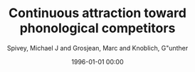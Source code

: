 ---
layout: post
title: Continuous attraction toward phonological competitors

date: 1996-01-01 00:00
author: Spivey, Michael J and Grosjean, Marc and Knoblich, G\"unther
journal: Proceedings of the National Academy of Sciences

year: 2005
---